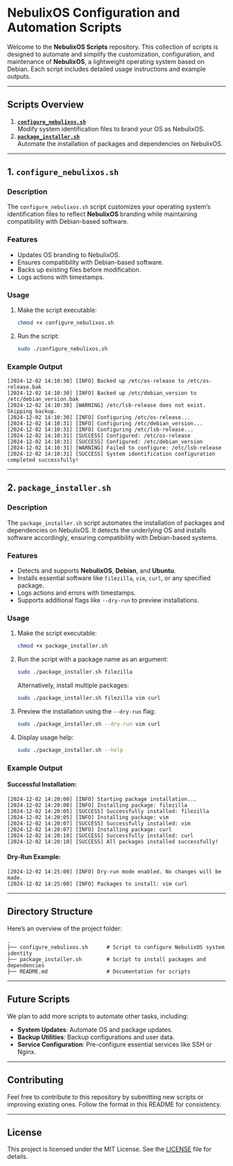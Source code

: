# NebulixOS Configuration and Automation Scripts

Welcome to the **NebulixOS Scripts** repository. This collection of scripts is designed to automate and simplify the customization, configuration, and maintenance of **NebulixOS**, a lightweight operating system based on Debian. Each script includes detailed usage instructions and example outputs.

---

## Scripts Overview

1. [**`configure_nebulixos.sh`**](#1-configurenehulixossh)  
   Modify system identification files to brand your OS as NebulixOS.
2. [**`package_installer.sh`**](#2-packageinstallersh)  
   Automate the installation of packages and dependencies on NebulixOS.

---

## 1. `configure_nebulixos.sh`

### Description
The `configure_nebulixos.sh` script customizes your operating system’s identification files to reflect **NebulixOS** branding while maintaining compatibility with Debian-based software.

### Features
- Updates OS branding to NebulixOS.
- Ensures compatibility with Debian-based software.
- Backs up existing files before modification.
- Logs actions with timestamps.

### Usage
1. Make the script executable:
   ```bash
   chmod +x configure_nebulixos.sh
   ```
2. Run the script:
   ```bash
   sudo ./configure_nebulixos.sh
   ```

### Example Output
```
[2024-12-02 14:10:30] [INFO] Backed up /etc/os-release to /etc/os-release.bak
[2024-12-02 14:10:30] [INFO] Backed up /etc/debian_version to /etc/debian_version.bak
[2024-12-02 14:10:30] [WARNING] /etc/lsb-release does not exist. Skipping backup.
[2024-12-02 14:10:30] [INFO] Configuring /etc/os-release...
[2024-12-02 14:10:31] [INFO] Configuring /etc/debian_version...
[2024-12-02 14:10:31] [INFO] Configuring /etc/lsb-release...
[2024-12-02 14:10:31] [SUCCESS] Configured: /etc/os-release
[2024-12-02 14:10:31] [SUCCESS] Configured: /etc/debian_version
[2024-12-02 14:10:31] [WARNING] Failed to configure: /etc/lsb-release
[2024-12-02 14:10:31] [SUCCESS] System identification configuration completed successfully!
```

---

## 2. `package_installer.sh`

### Description
The `package_installer.sh` script automates the installation of packages and dependencies on NebulixOS. It detects the underlying OS and installs software accordingly, ensuring compatibility with Debian-based systems.

### Features
- Detects and supports **NebulixOS**, **Debian**, and **Ubuntu**.
- Installs essential software like `filezilla`, `vim`, `curl`, or any specified package.
- Logs actions and errors with timestamps.
- Supports additional flags like `--dry-run` to preview installations.

### Usage
1. Make the script executable:
   ```bash
   chmod +x package_installer.sh
   ```
2. Run the script with a package name as an argument:
   ```bash
   sudo ./package_installer.sh filezilla
   ```

   Alternatively, install multiple packages:
   ```bash
   sudo ./package_installer.sh filezilla vim curl
   ```

3. Preview the installation using the `--dry-run` flag:
   ```bash
   sudo ./package_installer.sh --dry-run vim curl
   ```

4. Display usage help:
   ```bash
   sudo ./package_installer.sh --help
   ```

### Example Output
#### Successful Installation:
```
[2024-12-02 14:20:00] [INFO] Starting package installation...
[2024-12-02 14:20:00] [INFO] Installing package: filezilla
[2024-12-02 14:20:05] [SUCCESS] Successfully installed: filezilla
[2024-12-02 14:20:05] [INFO] Installing package: vim
[2024-12-02 14:20:07] [SUCCESS] Successfully installed: vim
[2024-12-02 14:20:07] [INFO] Installing package: curl
[2024-12-02 14:20:10] [SUCCESS] Successfully installed: curl
[2024-12-02 14:20:10] [SUCCESS] All packages installed successfully!
```

#### Dry-Run Example:
```
[2024-12-02 14:25:00] [INFO] Dry-run mode enabled. No changes will be made.
[2024-12-02 14:25:00] [INFO] Packages to install: vim curl
```

---

## Directory Structure
Here’s an overview of the project folder:
```
.
├── configure_nebulixos.sh      # Script to configure NebulixOS system identity
├── package_installer.sh        # Script to install packages and dependencies
├── README.md                   # Documentation for scripts
```

---

## Future Scripts
We plan to add more scripts to automate other tasks, including:
- **System Updates**: Automate OS and package updates.
- **Backup Utilities**: Backup configurations and user data.
- **Service Configuration**: Pre-configure essential services like SSH or Nginx.

---

## Contributing
Feel free to contribute to this repository by submitting new scripts or improving existing ones. Follow the format in this README for consistency.

---

## License
This project is licensed under the MIT License. See the [LICENSE](LICENSE) file for details.
